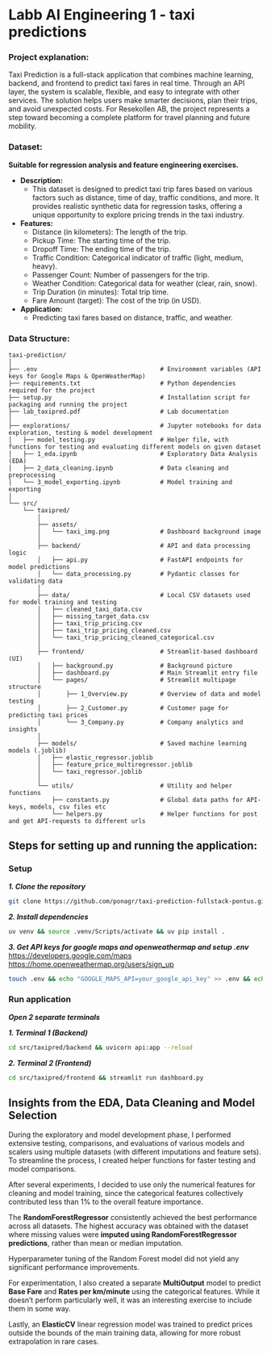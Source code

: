 # Labb AI Engineering 1 - taxi predictions

### Project explanation:
Taxi Prediction is a full-stack application that combines machine learning, backend, and frontend to predict taxi fares in real time. 
Through an API layer, the system is scalable, flexible, and easy to integrate with other services. 
The solution helps users make smarter decisions, plan their trips, and avoid unexpected costs. 
For Resekollen AB, the project represents a step toward becoming a complete platform for travel planning and future mobility.

### Dataset:
**Suitable for regression analysis and feature engineering exercises.**
- **Description:**
	- This dataset is designed to predict taxi trip fares based on various factors such as distance, time of day, traffic conditions, and more. It provides realistic synthetic data for regression tasks, offering a unique opportunity to explore pricing trends in the taxi industry.
- **Features:**
	- Distance (in kilometers): The length of the trip.
	- Pickup Time: The starting time of the trip.
	- Dropoff Time: The ending time of the trip.
	- Traffic Condition: Categorical indicator of traffic (light, medium, heavy).
	- Passenger Count: Number of passengers for the trip.
	- Weather Condition: Categorical data for weather (clear, rain, snow).
	- Trip Duration (in minutes): Total trip time.
	- Fare Amount (target): The cost of the trip (in USD).
- **Application:**
	- Predicting taxi fares based on distance, traffic, and weather.

### Data Structure:

```plaintext
taxi-prediction/
│
├── .env                                  # Environment variables (API keys for Google Maps & OpenWeatherMap)
├── requirements.txt                      # Python dependencies required for the project
├── setup.py                              # Installation script for packaging and running the project
├── lab_taxipred.pdf                      # Lab documentation
│
├── explorations/                         # Jupyter notebooks for data exploration, testing & model development
│   ├── model_testing.py                  # Helper file, with functions for testing and evaluating different models on given dataset
│   ├── 1_eda.ipynb                       # Exploratory Data Analysis (EDA)
│   ├── 2_data_cleaning.ipynb             # Data cleaning and preprocessing
│   └── 3_model_exporting.ipynb           # Model training and exporting
│
└── src/
    └── taxipred/
        │
        ├── assets/
        │   └── taxi_img.png              # Dashboard background image
        │
        ├── backend/                      # API and data processing logic
        │   ├── api.py                    # FastAPI endpoints for model predictions
        │   └── data_processing.py        # Pydantic classes for validating data
        │
        ├── data/                         # Local CSV datasets used for model training and testing
        │   ├── cleaned_taxi_data.csv
        │   ├── missing_target_data.csv
        │   ├── taxi_trip_pricing.csv
        │   ├── taxi_trip_pricing_cleaned.csv
        │   └── taxi_trip_pricing_cleaned_categorical.csv
        │
        ├── frontend/                     # Streamlit-based dashboard (UI)
        │   ├── background.py             # Background picture
        │   ├── dashboard.py              # Main Streamlit entry file
        │   └── pages/                    # Streamlit multipage structure
        │       ├── 1_Overview.py         # Overview of data and model testing
        │       ├── 2_Customer.py         # Customer page for predicting taxi prices
        │       └── 3_Company.py          # Company analytics and insights
        │
        ├── models/                       # Saved machine learning models (.joblib)
        │   ├── elastic_regressor.joblib
        │   ├── feature_price_multiregressor.joblib
        │   └── taxi_regressor.joblib
        │
        └── utils/                        # Utility and helper functions
            ├── constants.py              # Global data paths for API-keys, models, csv files etc
            └── helpers.py                # Helper functions for post and get API-requests to different urls
```

## Steps for setting up and running the application:
### Setup
***1. Clone the repository***
```bash
git clone https://github.com/ponagr/taxi-prediction-fullstack-pontus.git
```

***2. Install dependencies***
```bash
uv venv && source .venv/Scripts/activate && uv pip install .
```

***3. Get API keys for google maps and openweathermap and setup .env***    
https://developers.google.com/maps    
https://home.openweathermap.org/users/sign_up
```bash
touch .env && echo "GOOGLE_MAPS_API=your_google_api_key" >> .env && echo "WEATHER_API=your_weather_api_key" >> .env
```

### Run application
***Open 2 separate terminals***

***1. Terminal 1 (Backend)***
```bash
cd src/taxipred/backend && uvicorn api:app --reload
```

***2. Terminal 2 (Frontend)***
```bash
cd src/taxipred/frontend && streamlit run dashboard.py
```

## Insights from the EDA, Data Cleaning and Model Selection

During the exploratory and model development phase, I performed extensive testing, comparisons, and evaluations of various models and scalers using multiple datasets (with different imputations and feature sets). To streamline the process, I created helper functions for faster testing and model comparisons.

After several experiments, I decided to use only the numerical features for cleaning and model training, since the categorical features collectively contributed less than 1% to the overall feature importance.

The **RandomForestRegressor** consistently achieved the best performance across all datasets.
The highest accuracy was obtained with the dataset where missing values were **imputed using RandomForestRegressor predictions**, rather than mean or median imputation.

Hyperparameter tuning of the Random Forest model did not yield any significant performance improvements.

For experimentation, I also created a separate **MultiOutput** model to predict **Base Fare** and **Rates per km/minute** using the categorical features. While it doesn’t perform particularly well, it was an interesting exercise to include them in some way.

Lastly, an **ElasticCV** linear regression model was trained to predict prices outside the bounds of the main training data, allowing for more robust extrapolation in rare cases.


